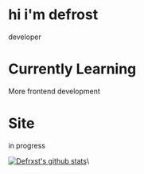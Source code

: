 # hi i'm defrost
developer
# Currently Learning
More frontend development
# Site
in progress

[![Defrxst's github stats](https://github-readme-stats.vercel.app/api?username=defrxst&count_private=true&show_icons=true&theme=radical&hide_rank=false)](https://github.com/anuraghazra/github-readme-stats)\
